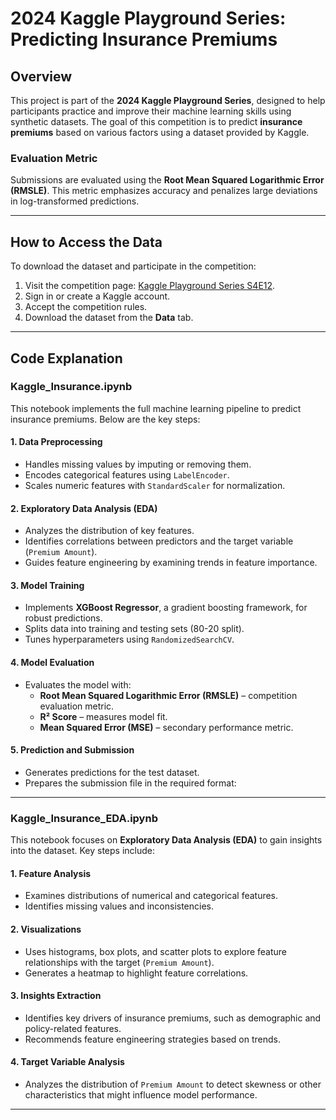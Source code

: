# 2024 Kaggle Playground Series: Predicting Insurance Premiums

## Overview

This project is part of the **2024 Kaggle Playground Series**, designed to help participants practice and improve their machine learning skills using synthetic datasets. The goal of this competition is to predict **insurance premiums** based on various factors using a dataset provided by Kaggle.

### Evaluation Metric

Submissions are evaluated using the **Root Mean Squared Logarithmic Error (RMSLE)**. This metric emphasizes accuracy and penalizes large deviations in log-transformed predictions.

---

## How to Access the Data

To download the dataset and participate in the competition:

1. Visit the competition page: [Kaggle Playground Series S4E12](https://www.kaggle.com/competitions/playground-series-s4e12/overview).
2. Sign in or create a Kaggle account.
3. Accept the competition rules.
4. Download the dataset from the **Data** tab.

---

## Code Explanation

### **Kaggle_Insurance.ipynb**

This notebook implements the full machine learning pipeline to predict insurance premiums. Below are the key steps:

#### **1. Data Preprocessing**
- Handles missing values by imputing or removing them.
- Encodes categorical features using `LabelEncoder`.
- Scales numeric features with `StandardScaler` for normalization.

#### **2. Exploratory Data Analysis (EDA)**
- Analyzes the distribution of key features.
- Identifies correlations between predictors and the target variable (`Premium Amount`).
- Guides feature engineering by examining trends in feature importance.

#### **3. Model Training**
- Implements **XGBoost Regressor**, a gradient boosting framework, for robust predictions.
- Splits data into training and testing sets (80-20 split).
- Tunes hyperparameters using `RandomizedSearchCV`.

#### **4. Model Evaluation**
- Evaluates the model with:
  - **Root Mean Squared Logarithmic Error (RMSLE)** – competition evaluation metric.
  - **R² Score** – measures model fit.
  - **Mean Squared Error (MSE)** – secondary performance metric.

#### **5. Prediction and Submission**
- Generates predictions for the test dataset.
- Prepares the submission file in the required format:


---

### **Kaggle_Insurance_EDA.ipynb**

This notebook focuses on **Exploratory Data Analysis (EDA)** to gain insights into the dataset. Key steps include:

#### **1. Feature Analysis**
- Examines distributions of numerical and categorical features.
- Identifies missing values and inconsistencies.

#### **2. Visualizations**
- Uses histograms, box plots, and scatter plots to explore feature relationships with the target (`Premium Amount`).
- Generates a heatmap to highlight feature correlations.

#### **3. Insights Extraction**
- Identifies key drivers of insurance premiums, such as demographic and policy-related features.
- Recommends feature engineering strategies based on trends.

#### **4. Target Variable Analysis**
- Analyzes the distribution of `Premium Amount` to detect skewness or other characteristics that might influence model performance.

---
